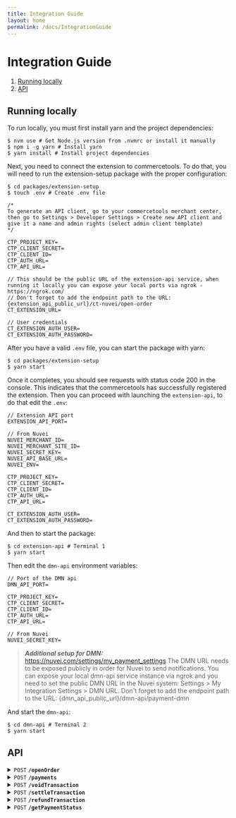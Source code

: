 ```yaml
---
title: Integration Guide
layout: home
permalink: /docs/IntegrationGuide
---
```


# Integration Guide

1. [Running locally](#running-locally)
2. [API](#api)

## Running locally

To run locally, you must first install yarn and the project dependencies:

```console
$ nvm use # Get Node.js version from .nvmrc or install it manually
$ npm i -g yarn # Install yarn
$ yarn install # Install project dependencies
```

Next, you need to connect the extension to commercetools. To do that, you will need to run the extension-setup package with the proper configuration:

```console
$ cd packages/extension-setup
$ touch .env # Create .env file
```

```console
/*
To generate an API client, go to your commercetools merchant center,
then go to Settings > Developer Settings > Create new API client and
give it a name and admin rights (select admin client template)
*/

CTP_PROJECT_KEY=
CTP_CLIENT_SECRET=
CTP_CLIENT_ID=
CTP_AUTH_URL=
CTP_API_URL=

// This should be the public URL of the extension-api service, when running it locally you can expose your local ports via ngrok - https://ngrok.com/
// Don't forget to add the endpoint path to the URL: {extension_api_public_url}/ct-nuvei/open-order
CT_EXTENSION_URL=

// User credentials
CT_EXTENSION_AUTH_USER=
CT_EXTENSION_AUTH_PASSWORD=

```

After you have a valid `.env` file, you can start the package with yarn:

```console
$ cd packages/extension-setup
$ yarn start
```

Once it completes, you should see requests with status code 200 in the console. This indicates that the commercetools has successfully registered the extension. Then you can proceed with launching the `extension-api`, to do that edit the `.env`:

```console
// Extension API port
EXTENSION_API_PORT=

// From Nuvei
NUVEI_MERCHANT_ID=
NUVEI_MERCHANT_SITE_ID=
NUVEI_SECRET_KEY=
NUVEI_API_BASE_URL=
NUVEI_ENV=

CTP_PROJECT_KEY=
CTP_CLIENT_SECRET=
CTP_CLIENT_ID=
CTP_AUTH_URL=
CTP_API_URL=

CT_EXTENSION_AUTH_USER=
CT_EXTENSION_AUTH_PASSWORD=
```

And then to start the package:

```console
$ cd extension-api # Terminal 1
$ yarn start
```

Then edit the `dmn-api` environment variables:

```console
// Port of the DMN api
DMN_API_PORT=

CTP_PROJECT_KEY=
CTP_CLIENT_SECRET=
CTP_CLIENT_ID=
CTP_AUTH_URL=
CTP_API_URL=

// From Nuvei
NUVEI_SECRET_KEY=
```

> **_Additional setup for DMN:_** https://nuvei.com/settings/my_payment_settings The DMN URL needs to be exposed publicly in order for Nuvei to send notifications. You can expose your local dmn-api service instance via ngrok and you need to set the public DMN URL in the Nuvei
> system: Settings > My Integration Settings > DMN URL. Don't forget to add the endpoint path to the URL: {dmn_api_public_url}/dmn-api/payment-dmn

And start the `dmn-api`:

```console
$ cd dmn-api # Terminal 2
$ yarn start
```

## API

<details>
 <summary><code>POST</code> <code><b>/openOrder</b></code></summary>

##### Parameters

> | name           | type     | data type | description                                                                                                     |
> | -------------- | -------- | --------- | --------------------------------------------------------------------------------------------------------------- |
> | clientUniqueId | required | string    | Should be commercetools paymentId which will be later used by the DMN module to update the CT payment. |
> | currency       | required | string    | The currency of the payment                                                                                     |
> | amount         | required | string    | The planned amount                                                                                              |

##### Responses

> | http code | content-type       | response                                           |
> | --------- | ------------------ | -------------------------------------------------- |
> | `200`     | `application/json` | `{ sessionToken: string }`                         |
> | `400`     | `application/json` | `{ errors: [{ message: string, field: string }] }` |
> | `401`     | `application/json` | `{ message: string }`                              |

</details>

<details>
 <summary><code>POST</code> <code><b>/payments</b></code></summary>

##### Parameters

> | name           | type     | data type      | description                                                                                                                               |
> | -------------- | -------- | -------------- | ----------------------------------------------------------------------------------------------------------------------------------------- |
> | sessionToken   | required | string         | The session identifier to be used by the request that processed the newly opened order.                                                   |
> | currency       | required | string         | The currency of the payment                                                                                                               |
> | amount         | required | string         | The planned amount                                                                                                                        |
> | paymentOption  | required | PaymentOption  | `{ paymentOption: { card: { cardNumber: string, cardHolderName: string, expirationMonth: string, expirationYear: string, CVV: string }}}` |
> | deviceDetails  | required | DeviceDetails  | `{ deviceDetails: { ipAddress: string }}`                                                                                                 |
> | billingAddress | required | BillingAddress | `{ billingAddress: { firstName: string, lastName: string, email: string, country: string }}`                                              |

##### Responses

> | http code | content-type       | response                                                                                                                                                                                                                                                                                                                                                                                                                                                                                                                                                                                                                                                                                           |
> | --------- | ------------------ | -------------------------------------------------------------------------------------------------------------------------------------------------------------------------------------------------------------------------------------------------------------------------------------------------------------------------------------------------------------------------------------------------------------------------------------------------------------------------------------------------------------------------------------------------------------------------------------------------------------------------------------------------------------------------------------------------- |
> | `200`     | `application/json` | `{ userTokenId: string, isAFT: string, paymentOption: { userPaymentOptionId: string, card: { cardNumber: string, cardHolderName: string, expirationMonth: string, expirationYear: string, CVV: string }}, transactionStatus: string, gwErrorCode: string, gwExtendedErrorCode: string, transactionType: string, transactionId: string, externalTransactionId: string, authCode: string, customData: string, fraudDetails: { finalDecision: string }, sessionToken: string, clientUniqueId: string, internalRequestId: string, status: string, errCode: string, reason: string, merchantId: string, merchantSiteId: string, version: string, clientRequestId: string, merchantAdviceCode: string }` |
> | `400`     | `application/json` | `{ errors: [{ message: string, field: string }] }`                                                                                                                                                                                                                                                                                                                                                                                                                                                                                                                                                                                                                                                 |
> | `401`     | `application/json` | `{ message: string, field: string }`                                                                                                                                                                                                                                                                                                                                                                                                                                                                                                                                                                                                                                                               |

</details>

<details>
 <summary><code>POST</code> <code><b>/voidTransaction</b></code></summary>

##### Parameters

> | name                 | type     | data type | description                         |
> | -------------------- | -------- | --------- | ----------------------------------- |
> | amount               | required | string    | The transaction amount              |
> | currency             | required | string    | The 3-letter ISO currency code.     |
> | relatedTransactionId | required | string    | The ID of the original transaction. |

##### Responses

> | http code | content-type       | response                                                                                                                                                                                                                                                                                                                                                                                                                                                                                                           |
> | --------- | ------------------ | ------------------------------------------------------------------------------------------------------------------------------------------------------------------------------------------------------------------------------------------------------------------------------------------------------------------------------------------------------------------------------------------------------------------------------------------------------------------------------------------------------------------ |
> | `200`     | `application/json` | `{ "VoidTransactionResponse": { "merchantId": "string", "merchantSiteId": "string", "internalRequestId": "number", "transactionId": "string", "externalTransactionId": "string", "status": "string", "transactionStatus": "string", "authCode": "string", "errCode": "number", "reason": "string", "paymentMethodErrorCode": "number", "paymentMethodErrorReason": "string", "gwErrorCode": "number", "gwErrorReason": "string", "gwExtendedErrorCode": "number", "customData": "string", "version": "string" } }` |
> | `400`     | `application/json` | `{ errors: [{ message: string, field: string }]`                                                                                                                                                                                                                                                                                                                                                                                                                                                                   |
> | `401`     | `application/json` | `{ message: string, field: string }`                                                                                                                                                                                                                                                                                                                                                                                                                                                                               |

</details>

<details>
 <summary><code>POST</code> <code><b>/settleTransaction</b></code></summary>

##### Parameters

> | name                 | type     | data type | description                         |
> | -------------------- | -------- | --------- | ----------------------------------- |
> | amount               | required | string    | The transaction amount              |
> | currency             | required | string    | The 3-letter ISO currency code.     |
> | relatedTransactionId | required | string    | The ID of the original transaction. |

##### Responses

> | http code | content-type       | response                                                                                                                                                                                                                                                                                                                                                                                                                                                                                                                                                          |
> | --------- | ------------------ | ----------------------------------------------------------------------------------------------------------------------------------------------------------------------------------------------------------------------------------------------------------------------------------------------------------------------------------------------------------------------------------------------------------------------------------------------------------------------------------------------------------------------------------------------------------------- |
> | `200`     | `application/json` | `{ "SettleTransactionResponse": { clientRequestId: "string", isAFT: "boolean", "merchantId": "string", "merchantSiteId": "string", "internalRequestId": "number", "transactionId": "string", "externalTransactionId": "string", "status": "string", "transactionStatus": "string", "authCode": "string", "errCode": "number", "reason": "string", "paymentMethodErrorCode": "number", "paymentMethodErrorReason": "string", "gwErrorCode": "number", "gwErrorReason": "string", "gwExtendedErrorCode": "number", "customData": "string", "version": "string" } }` |
> | `400`     | `application/json` | `{ errors: [{ message: string, field: string }]`                                                                                                                                                                                                                                                                                                                                                                                                                                                                                                                  |
> | `401`     | `application/json` | `{ message: string, field: string }`                                                                                                                                                                                                                                                                                                                                                                                                                                                                                                                              |

</details>

<details>
 <summary><code>POST</code> <code><b>/refundTransaction</b></code></summary>

##### Parameters

> | name                 | type     | data type | description                                                                             |
> | -------------------- | -------- | --------- | --------------------------------------------------------------------------------------- |
> | amount               | required | string    | The transaction amount                                                                  |
> | currency             | required | string    | The 3-letter ISO currency code.                                                         |
> | relatedTransactionId | required | string    | The ID of the original transaction.                                                     |
> | forceRefund          | optional | boolean   | Enforce refund transaction, otherwise transaction would be attempted to be voided first |

##### Responses

> | http code | content-type       | response                                                                                                                                                                                                                                                                                                                                                                                                                                                                                                           |
> | --------- | ------------------ | ------------------------------------------------------------------------------------------------------------------------------------------------------------------------------------------------------------------------------------------------------------------------------------------------------------------------------------------------------------------------------------------------------------------------------------------------------------------------------------------------------------------ |
> | `200`     | `application/json` | `{ "VoidTransactionResponse": { "merchantId": "string", "merchantSiteId": "string", "internalRequestId": "number", "transactionId": "string", "externalTransactionId": "string", "status": "string", "transactionStatus": "string", "authCode": "string", "errCode": "number", "reason": "string", "paymentMethodErrorCode": "number", "paymentMethodErrorReason": "string", "gwErrorCode": "number", "gwErrorReason": "string", "gwExtendedErrorCode": "number", "customData": "string", "version": "string" } }` |
> | `400`     | `application/json` | `{ errors: [{ message: string, field: string }]`                                                                                                                                                                                                                                                                                                                                                                                                                                                                   |
> | `401`     | `application/json` | `{ message: string, field: string }`                                                                                                                                                                                                                                                                                                                                                                                                                                                                               |

</details>

<details>
 <summary><code>POST</code> <code><b>/getPaymentStatus</b></code></summary>

##### Parameters

> | name         | type     | data type | description                                                                             |
> | ------------ | -------- | --------- | --------------------------------------------------------------------------------------- |
> | sessionToken | required | string    | The session identifier to be used by the request that processed the newly opened order. |

##### Responses

> | http code | content-type       | response                                                                                                                                                                                                                                                                                                                                                                                                                                                                                                                                                                                                                                                                                                                                                      |
> | --------- | ------------------ | ------------------------------------------------------------------------------------------------------------------------------------------------------------------------------------------------------------------------------------------------------------------------------------------------------------------------------------------------------------------------------------------------------------------------------------------------------------------------------------------------------------------------------------------------------------------------------------------------------------------------------------------------------------------------------------------------------------------------------------------------------------- |
> | `200`     | `application/json` | `{"PaymentStatusResponse": {"sessionToken?": "string", "version?": "string", "status?": "string", "transactionStatus?": "string", "amount?": "string", "currency?": "string", "userPaymentOption?": {"userPaymentOptionId?": "string"}, "customData?": "string", "clientUniqueId?": "string", "gwExtendedErrorCode?": "number", "gwErrorCode?": "number", "gwErrorReason?": "string", "paymentMethodErrorCode?": "number", "paymentMethodErrorReason?": "string", "authCode?": "string", "merchantSiteId?": "string", "transactionType?": "string", "userTokenId?": "string", "transactionId?": "string", "errCode?": "number", "reason?": "string", "paymentOption": {"type": "'card'", "uniqueCC": "string", "threeD": {}}, "clientRequestId?": "string"}}` |
> | `400`     | `application/json` | `{ errors: [{ message: string, field: string }]`                                                                                                                                                                                                                                                                                                                                                                                                                                                                                                                                                                                                                                                                                                              |

</details>
